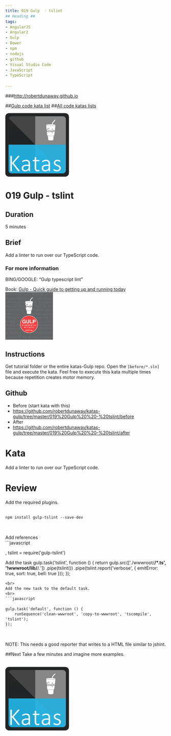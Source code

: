 ```yaml
---
title: 019 Gulp  - tslint
## Heading ##
tags: 
- AngularJS
- Angular2
- Gulp
- Bower
- npm
- nodejs
- github
- Visual Studio Code
- JavaScript
- TypeScript

---
```


###http://robertdunaway.github.io

##[Gulp code kata list](http://mycodekatas.github.io/gulp.html)
##[All code katas lists](http://mycodekatas.github.io/)

 <img src="https://raw.githubusercontent.com/robertdunaway/katas-gulp/master/katas-Gulp-logo.png" alt="Smiley face" height="200" width="200"> 

# 019 Gulp  - tslint

## Duration
5 minutes

## Brief
Add a linter to run over our TypeScript code.

### For more information 
BING/GOOGLE: “Gulp typescript lint”

Book: 
[Gulp - Quick guide to getting up and running today](http://www.amazon.com/Gulp-Quick-guide-getting-running-ebook/dp/B010NXMFF6/)
<br>
<img src="https://raw.githubusercontent.com/robertdunaway/gulp-book/master/bookcoverimage.PNG" alt="Smiley face" height="150" width="150">



## Instructions
Get tutorial folder or the entire katas-Gulp repo.
Open the `[before/*.sln]` file and execute the kata.
Feel free to execute this kata multiple times because repetition creates motor memory.

## Github
 - Before (start kata with this)
  - https://github.com/robertdunaway/katas-gulp/tree/master/019%20Gulp%20%20-%20tslint/before
 - After
  - https://github.com/robertdunaway/katas-gulp/tree/master/019%20Gulp%20%20-%20tslint/after


# Kata
Add a linter to run over our TypeScript code.

# Review
Add the required plugins.
<br>
```

npm install gulp-tslint --save-dev


```
<br>
Add references
<br>
```javascript

, tslint = require('gulp-tslint')

Add the task
gulp.task('tslint', function () {
    return gulp.src(['./wwwroot/**/*.ts', '!wwwroot/lib/**/*.*'])
        .pipe(tslint())
        .pipe(tslint.report('verbose', {
            emitError: true,
            sort: true,
            bell: true
        }));
});


```
<br>
Add the new task to the default task.
<br>
```javascript

gulp.task('default', function () {
    runSequence('clean-wwwroot', 'copy-to-wwwroot', 'tscompile', 'tslint');
});


```
<br>
NOTE: This needs a good reporter that writes to a HTML file similar to jshint.



##Next
Take a few minutes and imagine more examples. 

<br>

 <img src="https://raw.githubusercontent.com/robertdunaway/katas-gulp/master/katas-Gulp-logo.png" alt="Smiley face" height="200" width="200"> 
